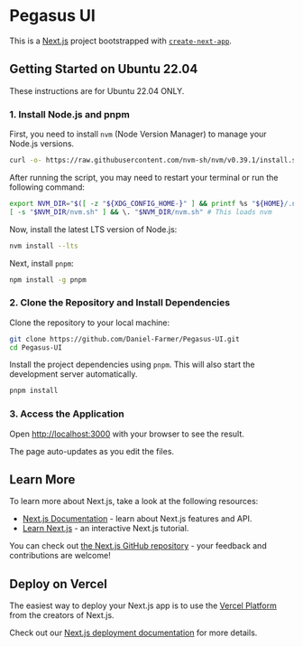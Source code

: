 # Pegasus UI

This is a [Next.js](https://nextjs.org) project bootstrapped with [`create-next-app`](https://nextjs.org/docs/app/api-reference/cli/create-next-app).

## Getting Started on Ubuntu 22.04

These instructions are for Ubuntu 22.04 ONLY.

### 1. Install Node.js and pnpm

First, you need to install `nvm` (Node Version Manager) to manage your Node.js versions.

```bash
curl -o- https://raw.githubusercontent.com/nvm-sh/nvm/v0.39.1/install.sh | bash
```

After running the script, you may need to restart your terminal or run the following command:

```bash
export NVM_DIR="$([ -z "${XDG_CONFIG_HOME-}" ] && printf %s "${HOME}/.nvm" || printf %s "${XDG_CONFIG_HOME}/nvm")"
[ -s "$NVM_DIR/nvm.sh" ] && \. "$NVM_DIR/nvm.sh" # This loads nvm
```

Now, install the latest LTS version of Node.js:

```bash
nvm install --lts
```

Next, install `pnpm`:

```bash
npm install -g pnpm
```

### 2. Clone the Repository and Install Dependencies

Clone the repository to your local machine:

```bash
git clone https://github.com/Daniel-Farmer/Pegasus-UI.git
cd Pegasus-UI
```

Install the project dependencies using `pnpm`. This will also start the development server automatically.

```bash
pnpm install
```

### 3. Access the Application

Open [http://localhost:3000](http://localhost:3000) with your browser to see the result.

The page auto-updates as you edit the files.

## Learn More

To learn more about Next.js, take a look at the following resources:

- [Next.js Documentation](https://nextjs.org/docs) - learn about Next.js features and API.
- [Learn Next.js](https://nextjs.org/learn) - an interactive Next.js tutorial.

You can check out [the Next.js GitHub repository](https://github.com/vercel/next.js) - your feedback and contributions are welcome!

## Deploy on Vercel

The easiest way to deploy your Next.js app is to use the [Vercel Platform](https://vercel.com/new?utm_medium=default-template&filter=next.js&utm_source=create-next-app&utm_campaign=create-next-app-readme) from the creators of Next.js.

Check out our [Next.js deployment documentation](https://nextjs.org/docs/app/building-your-application/deploying) for more details.
